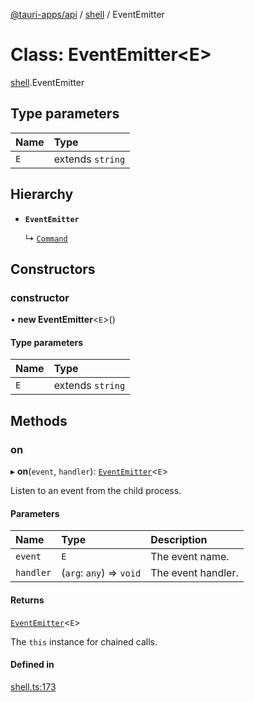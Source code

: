 [@tauri-apps/api](../README.md) / [shell](../modules/shell.md) / EventEmitter

# Class: EventEmitter<E\>

[shell](../modules/shell.md).EventEmitter

## Type parameters

| Name | Type |
| :------ | :------ |
| `E` | extends `string` |

## Hierarchy

- **`EventEmitter`**

  ↳ [`Command`](shell.Command.md)

## Constructors

### constructor

• **new EventEmitter**<`E`\>()

#### Type parameters

| Name | Type |
| :------ | :------ |
| `E` | extends `string` |

## Methods

### on

▸ **on**(`event`, `handler`): [`EventEmitter`](shell.EventEmitter.md)<`E`\>

Listen to an event from the child process.

#### Parameters

| Name | Type | Description |
| :------ | :------ | :------ |
| `event` | `E` | The event name. |
| `handler` | (`arg`: `any`) => `void` | The event handler. |

#### Returns

[`EventEmitter`](shell.EventEmitter.md)<`E`\>

The `this` instance for chained calls.

#### Defined in

[shell.ts:173](https://github.com/tauri-apps/tauri/blob/f93f969/tooling/api/src/shell.ts#L173)
